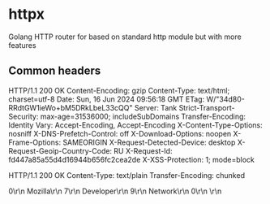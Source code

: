 # httpx
Golang HTTP router for based on standard http module but with more features

## Common headers

HTTP/1.1 200 OK
Content-Encoding: gzip
Content-Type: text/html; charset=utf-8
Date: Sun, 16 Jun 2024 09:56:18 GMT
ETag: W/"34d80-RRdtGW1ieWo+bM5DRkLbeL33cQQ"
Server: Tank
Strict-Transport-Security: max-age=31536000; includeSubDomains
Transfer-Encoding: Identity
Vary: Accept-Encoding, Accept-Encoding
X-Content-Type-Options: nosniff
X-DNS-Prefetch-Control: off
X-Download-Options: noopen
X-Frame-Options: SAMEORIGIN
X-Request-Detected-Device: desktop
X-Request-Geoip-Country-Code: RU
X-Request-Id: fd447a85a55d4d16944b656fc2cea2de
X-XSS-Protection: 1; mode=block

HTTP/1.1 200 OK 
Content-Type: text/plain 
Transfer-Encoding: chunked

0\r\n
Mozilla\r\n 
7\r\n
Developer\r\n
9\r\n
Network\r\n
0\r\n 
\r\n